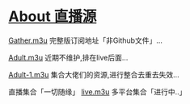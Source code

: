 # [About 直播源](https://github.com/myogg/meek/issues/40)

[Gather.m3u](https://yang-1989.eu.org/m3u/Gather)
完整版订阅地址「非Github文件」...

[Adult.m3u](https://yang-1989.eu.org/m3u/Adult)
近期不维护,排在live后面...

[Adult-1.m3u](https://yang-1989.eu.org/m3u/Adult-1)
集合大佬们的资源,进行整合去重去失效...

直播集合「一切随缘」
[live.m3u](https://yang-1989.eu.org/m3u/live)
多平台集合「进行中..」